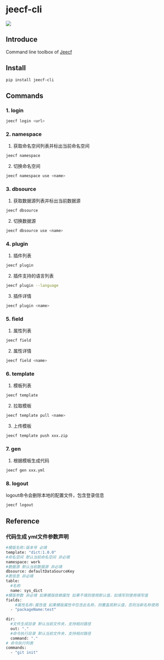 # jeecf-cli

![](https://img.shields.io/pypi/v/jeecf-cli.svg?label=jeecf-cli)

## Introduce

Command line toolbox of [Jeecf](https://github.com/cgfly/jeecf)

## Install

```bash
pip install jeecf-cli
```

## Commands

### 1. login

```bash
jeecf login <url>
```

### 2. namespace

1. 获取命名空间列表并标出当前命名空间

```bash
jeecf namespace
```

2. 切换命名空间

```bash
jeecf namespace use <name>
```

### 3. dbsource

1. 获取数据源列表并标出当前数据源

```bash
jeecf dbsource
```

2. 切换数据源

```bash
jeecf dbsource use <name>
```

### 4. plugin

1. 插件列表

```bash
jeecf plugin
```

2. 插件支持的语言列表

```bash
jeecf plugin --language
```

3. 插件详情
```bash
jeecf plugin <name>
```

### 5. field

1. 属性列表
```bash
jeecf field
```

2. 属性详情
```bash
jeecf field <name>
```

### 6. template

1. 模板列表
```bash
jeecf template
```

2. 拉取模板
```bash
jeecf template pull <name>
```

3. 上传模板
```bash
jeecf template push xxx.zip
```

### 7. gen
1. 根据模板生成代码
```bash
jeecf gen xxx.yml
```
### 8. logout

logout命令会删除本地的配置文件，包含登录信息

```bash
jeecf logout
```
## Reference   
### 代码生成 yml文件参数声明
```bash
#模版名称:版本号 必填 
template: "dict:1.0.0"
#命名空间 默认当前命名空间 非必填
namespace: work
#数据源 默认当前数据源 非必填
dbsource: defaultDataSourceKey
#表信息 非必填
table:
  #名称
  name: sys_dict
#模版参数 非必填 如果模版依赖属性 如果不填则使用默认值，如填写则使用填写值 
fields:
    #属性名称:属性值 如果模版属性中包含此名称，则覆盖其默认值，否则当新名称使用
  - "packageName:test"
  
dir:
  #文件生成目录 默认当前文件夹，支持相对路径
  out: "."
  #命令执行目录 默认当前文件夹，支持相对路径
  command: "." 
# 命令执行列表
commands:
  - "git init"
```
